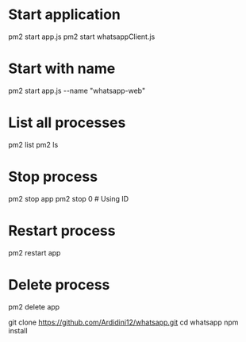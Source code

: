 # Start application
pm2 start app.js
pm2 start whatsappClient.js 

# Start with name
pm2 start app.js --name "whatsapp-web"

# List all processes
pm2 list
pm2 ls

# Stop process
pm2 stop app
pm2 stop 0  # Using ID

# Restart process
pm2 restart app

# Delete process
pm2 delete app


git clone https://github.com/Ardidini12/whatsapp.git
cd whatsapp
npm install

